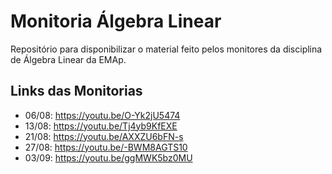 # Monitoria Álgebra Linear

Repositório para disponibilizar o material feito pelos monitores da disciplina de Álgebra Linear da EMAp.

## Links das Monitorias

* 06/08: https://youtu.be/O-Yk2jU5474
* 13/08: https://youtu.be/Tj4yb9KfEXE
* 21/08: https://youtu.be/AXXZU6bFN-s
* 27/08: https://youtu.be/-BWM8AGTS10
* 03/09: https://youtu.be/ggMWK5bz0MU
